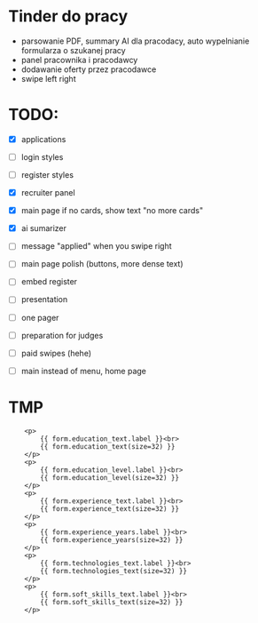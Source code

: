 # Tinder do pracy

- parsowanie PDF, summary AI dla pracodacy, auto wypelnianie formularza o szukanej pracy
- panel pracownika i pracodawcy
- dodawanie oferty przez pracodawce
- swipe left right


# TODO:
- [x] applications
- [ ] login styles
- [ ] register styles
- [x] recruiter panel
- [x] main page if no cards, show text "no more cards"
- [x] ai sumarizer
- [ ] message "applied" when you swipe right
- [ ] main page polish (buttons, more dense text)
- [ ] embed register
- [ ] presentation
- [ ] one pager
- [ ] preparation for judges
- [ ] paid swipes (hehe)
- [ ] main instead of menu, home page






# TMP

        <p>
            {{ form.education_text.label }}<br>
            {{ form.education_text(size=32) }}
        </p>
        <p>
            {{ form.education_level.label }}<br>
            {{ form.education_level(size=32) }}
        </p>
        <p>
            {{ form.experience_text.label }}<br>
            {{ form.experience_text(size=32) }}
        </p>
        <p>
            {{ form.experience_years.label }}<br>
            {{ form.experience_years(size=32) }}
        </p>
        <p>
            {{ form.technologies_text.label }}<br>
            {{ form.technologies_text(size=32) }}
        </p>
        <p>
            {{ form.soft_skills_text.label }}<br>
            {{ form.soft_skills_text(size=32) }}
        </p>
